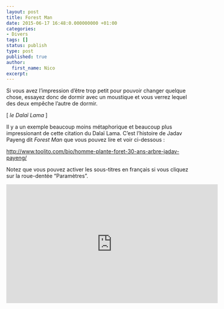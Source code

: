 ```yaml
---
layout: post
title: Forest Man
date: 2015-06-17 16:48:0.000000000 +01:00
categories:
- Divers
tags: []
status: publish
type: post
published: true
author:
  first_name: Nico
excerpt:
---
```



Si vous avez l’impression d’être trop petit pour pouvoir changer quelque chose, essayez donc de dormir avec un moustique et vous verrez lequel des deux empêche l’autre de dormir.

[ *le Dalaï Lama* ]


Il y a un exemple beaucoup moins métaphorique et beaucoup plus impressionant de cette citation du Dalaï Lama. C’est l’histoire de Jadav Payeng dit *Forest Man* que vous pouvez lire et voir ci-dessous :

<http://www.toolito.com/bio/homme-plante-foret-30-ans-arbre-jadav-payeng/>


Notez que vous pouvez activer les sous-titres en français si vous cliquez sur la roue-dentée “Paramètres”.


<iframe width="560" height="315" src="https://www.youtube.com/embed/HkZDSqyE1do" frameborder="0" allowfullscreen></iframe>


